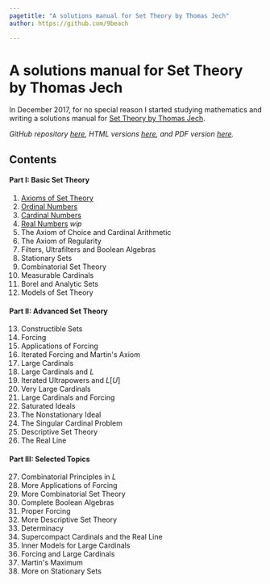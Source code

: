 ```yaml
---
pagetitle: "A solutions manual for Set Theory by Thomas Jech"
author: https://github.com/9beach

---
```

# A solutions manual for Set Theory by Thomas Jech

In December 2017, for no special reason I started studying mathematics and 
writing a solutions manual for [Set Theory by Thomas Jech](https://www.amazon.com/Set-Theory-Thomas-Jech/dp/3540440852).

_GitHub repository [here](https://github.com/9beach/jech-set-theory-solutions),
HTML versions [here](https://rawgit.com/9beach/jech-set-theory-solutions/master/README.html), and PDF version [here](https://github.com/9beach/jech-set-theory-solutions/releases)._

## Contents

#### Part I: Basic Set Theory
1. [Axioms of Set Theory](chap-01.md)
2. [Ordinal Numbers](chap-02.md)
3. [Cardinal Numbers](chap-03.md)
4. [Real Numbers](chap-04.md) _wip_
5. The Axiom of Choice and Cardinal Arithmetic
6. The Axiom of Regularity
7. Filters, Ultrafilters and Boolean Algebras
8. Stationary Sets
9. Combinatorial Set Theory
10. Measurable Cardinals
11. Borel and Analytic Sets
12. Models of Set Theory

#### Part II: Advanced Set Theory
13. Constructible Sets
14. Forcing
15. Applications of Forcing
16. Iterated Forcing and Martin's Axiom
17. Large Cardinals
18. Large Cardinals and $L$
19. Iterated Ultrapowers and $L[U]$
20. Very Large Cardinals
21. Large Cardinals and Forcing
22. Saturated Ideals
23. The Nonstationary Ideal
24. The Singular Cardinal Problem
25. Descriptive Set Theory
26. The Real Line

#### Part III: Selected Topics
27. Combinatorial Principles in $L$
28. More Applications of Forcing
29. More Combinatorial Set Theory
30. Complete Boolean Algebras
31. Proper Forcing
32. More Descriptive Set Theory
33. Determinacy
34. Supercompact Cardinals and the Real Line
35. Inner Models for Large Cardinals
36. Forcing and Large Cardinals
37. Martin's Maximum
38. More on Stationary Sets
